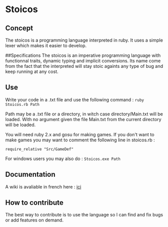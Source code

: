 # Stoicos
## Concept
The stoicos is a programming language interpreted in ruby.
It uses a simple lexer which makes it easier to develop.

##Specifications
The stoicos is an imperative programming language with functionnal traits, dynamic typing
and implicit conversions. Its name come from the fact that the interpreted will stay
stoic againts any type of bug and keep running at any cost.

## Use
Write your code in a .txt file and use the following command :
`ruby Stoicos.rb Path`

Path may be a .txt file or a directory, in witch case directory/Main.txt will be loaded.
With no argument given the file Main.txt from the current directory will be loaded.

You will need ruby 2.x and gosu for making games.
If you don't want to make games you may want to comment the following line in stoicos.rb :

`require_relative "Src/GameDef"`

For windows users you may also do :
`Stoicos.exe Path`

## Documentation

A wiki is avaliable in french here : [ici](https://github.com/HellperKK/Stoicos/wiki)

## How to contribute

The best way to contribute is to use the language so I can find and fix bugs or
add features on demand.
